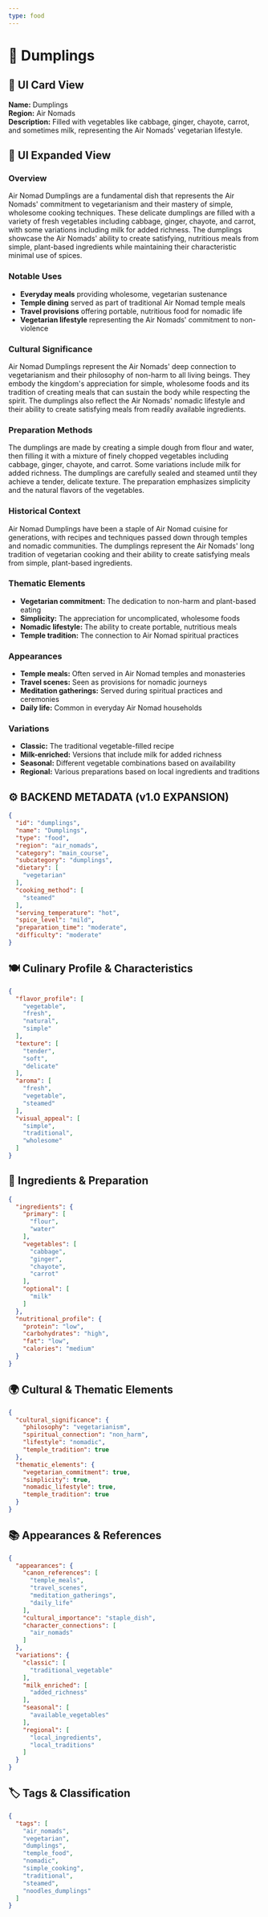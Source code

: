 ```yaml
---
type: food
---
```


# 🥟 Dumplings

## 🎴 UI Card View

**Name:** Dumplings  
**Region:** Air Nomads  
**Description:** Filled with vegetables like cabbage, ginger, chayote, carrot, and sometimes milk, representing the Air Nomads' vegetarian lifestyle.

## 📖 UI Expanded View

### Overview
Air Nomad Dumplings are a fundamental dish that represents the Air Nomads' commitment to vegetarianism and their mastery of simple, wholesome cooking techniques. These delicate dumplings are filled with a variety of fresh vegetables including cabbage, ginger, chayote, and carrot, with some variations including milk for added richness. The dumplings showcase the Air Nomads' ability to create satisfying, nutritious meals from simple, plant-based ingredients while maintaining their characteristic minimal use of spices.

### Notable Uses
- **Everyday meals** providing wholesome, vegetarian sustenance
- **Temple dining** served as part of traditional Air Nomad temple meals
- **Travel provisions** offering portable, nutritious food for nomadic life
- **Vegetarian lifestyle** representing the Air Nomads' commitment to non-violence

### Cultural Significance
Air Nomad Dumplings represent the Air Nomads' deep connection to vegetarianism and their philosophy of non-harm to all living beings. They embody the kingdom's appreciation for simple, wholesome foods and its tradition of creating meals that can sustain the body while respecting the spirit. The dumplings also reflect the Air Nomads' nomadic lifestyle and their ability to create satisfying meals from readily available ingredients.

### Preparation Methods
The dumplings are made by creating a simple dough from flour and water, then filling it with a mixture of finely chopped vegetables including cabbage, ginger, chayote, and carrot. Some variations include milk for added richness. The dumplings are carefully sealed and steamed until they achieve a tender, delicate texture. The preparation emphasizes simplicity and the natural flavors of the vegetables.

### Historical Context
Air Nomad Dumplings have been a staple of Air Nomad cuisine for generations, with recipes and techniques passed down through temples and nomadic communities. The dumplings represent the Air Nomads' long tradition of vegetarian cooking and their ability to create satisfying meals from simple, plant-based ingredients.

### Thematic Elements
- **Vegetarian commitment:** The dedication to non-harm and plant-based eating
- **Simplicity:** The appreciation for uncomplicated, wholesome foods
- **Nomadic lifestyle:** The ability to create portable, nutritious meals
- **Temple tradition:** The connection to Air Nomad spiritual practices

### Appearances
- **Temple meals:** Often served in Air Nomad temples and monasteries
- **Travel scenes:** Seen as provisions for nomadic journeys
- **Meditation gatherings:** Served during spiritual practices and ceremonies
- **Daily life:** Common in everyday Air Nomad households

### Variations
- **Classic:** The traditional vegetable-filled recipe
- **Milk-enriched:** Versions that include milk for added richness
- **Seasonal:** Different vegetable combinations based on availability
- **Regional:** Various preparations based on local ingredients and traditions

## ⚙️ BACKEND METADATA (v1.0 EXPANSION)

```json
{
  "id": "dumplings",
  "name": "Dumplings",
  "type": "food",
  "region": "air_nomads",
  "category": "main_course",
  "subcategory": "dumplings",
  "dietary": [
    "vegetarian"
  ],
  "cooking_method": [
    "steamed"
  ],
  "serving_temperature": "hot",
  "spice_level": "mild",
  "preparation_time": "moderate",
  "difficulty": "moderate"
}
```

## 🍽️ Culinary Profile & Characteristics

```json
{
  "flavor_profile": [
    "vegetable",
    "fresh",
    "natural",
    "simple"
  ],
  "texture": [
    "tender",
    "soft",
    "delicate"
  ],
  "aroma": [
    "fresh",
    "vegetable",
    "steamed"
  ],
  "visual_appeal": [
    "simple",
    "traditional",
    "wholesome"
  ]
}
```

## 🥘 Ingredients & Preparation

```json
{
  "ingredients": {
    "primary": [
      "flour",
      "water"
    ],
    "vegetables": [
      "cabbage",
      "ginger",
      "chayote",
      "carrot"
    ],
    "optional": [
      "milk"
    ]
  },
  "nutritional_profile": {
    "protein": "low",
    "carbohydrates": "high",
    "fat": "low",
    "calories": "medium"
  }
}
```

## 🌍 Cultural & Thematic Elements

```json
{
  "cultural_significance": {
    "philosophy": "vegetarianism",
    "spiritual_connection": "non_harm",
    "lifestyle": "nomadic",
    "temple_tradition": true
  },
  "thematic_elements": {
    "vegetarian_commitment": true,
    "simplicity": true,
    "nomadic_lifestyle": true,
    "temple_tradition": true
  }
}
```

## 📚 Appearances & References

```json
{
  "appearances": {
    "canon_references": [
      "temple_meals",
      "travel_scenes",
      "meditation_gatherings",
      "daily_life"
    ],
    "cultural_importance": "staple_dish",
    "character_connections": [
      "air_nomads"
    ]
  },
  "variations": {
    "classic": [
      "traditional_vegetable"
    ],
    "milk_enriched": [
      "added_richness"
    ],
    "seasonal": [
      "available_vegetables"
    ],
    "regional": [
      "local_ingredients",
      "local_traditions"
    ]
  }
}
```

## 🏷️ Tags & Classification

```json
{
  "tags": [
    "air_nomads",
    "vegetarian",
    "dumplings",
    "temple_food",
    "nomadic",
    "simple_cooking",
    "traditional",
    "steamed",
    "noodles_dumplings"
  ]
}
```
